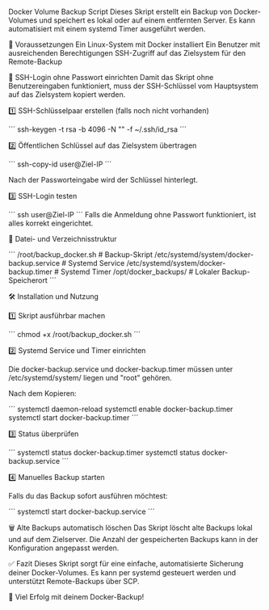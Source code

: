 Docker Volume Backup Script
Dieses Skript erstellt ein Backup von Docker-Volumes und speichert es lokal oder auf einem entfernten Server. Es kann automatisiert mit einem systemd Timer ausgeführt werden.

🔧 Voraussetzungen
Ein Linux-System mit Docker installiert
Ein Benutzer mit ausreichenden Berechtigungen
SSH-Zugriff auf das Zielsystem für den Remote-Backup

🔑 SSH-Login ohne Passwort einrichten
Damit das Skript ohne Benutzereingaben funktioniert, muss der SSH-Schlüssel vom Hauptsystem auf das Zielsystem kopiert werden.

1️⃣ SSH-Schlüsselpaar erstellen (falls noch nicht vorhanden)

´´´
ssh-keygen -t rsa -b 4096 -N "" -f ~/.ssh/id_rsa
´´´

2️⃣ Öffentlichen Schlüssel auf das Zielsystem übertragen

´´´
ssh-copy-id user@Ziel-IP
´´´

Nach der Passworteingabe wird der Schlüssel hinterlegt.

3️⃣ SSH-Login testen

´´´
ssh user@Ziel-IP
´´´
Falls die Anmeldung ohne Passwort funktioniert, ist alles korrekt eingerichtet.

📂 Datei- und Verzeichnisstruktur

´´´
/root/backup_docker.sh                  # Backup-Skript
/etc/systemd/system/docker-backup.service  # Systemd Service
/etc/systemd/system/docker-backup.timer    # Systemd Timer
/opt/docker_backups/                      # Lokaler Backup-Speicherort
´´´

🛠️ Installation und Nutzung

1️⃣ Skript ausführbar machen

´´´
chmod +x /root/backup_docker.sh
´´´

2️⃣ Systemd Service und Timer einrichten

Die docker-backup.service und docker-backup.timer müssen unter /etc/systemd/system/ liegen und "root" gehören.

Nach dem Kopieren:

´´´
systemctl daemon-reload
systemctl enable docker-backup.timer
systemctl start docker-backup.timer
´´´

3️⃣ Status überprüfen

´´´
systemctl status docker-backup.timer
systemctl status docker-backup.service
´´´

4️⃣ Manuelles Backup starten

Falls du das Backup sofort ausführen möchtest:

´´´
systemctl start docker-backup.service
´´´

🗑️ Alte Backups automatisch löschen
Das Skript löscht alte Backups lokal und auf dem Zielserver. Die Anzahl der gespeicherten Backups kann in der Konfiguration angepasst werden.

✅ Fazit
Dieses Skript sorgt für eine einfache, automatisierte Sicherung deiner Docker-Volumes. Es kann per systemd gesteuert werden und unterstützt Remote-Backups über SCP.

🚀 Viel Erfolg mit deinem Docker-Backup!